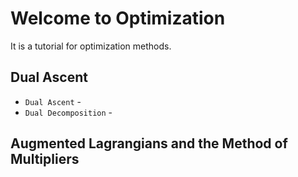 # Welcome to Optimization

It is a tutorial for optimization methods. 

## Dual Ascent

* `Dual Ascent` - 
* `Dual Decomposition` -

## Augmented Lagrangians and the Method of Multipliers

